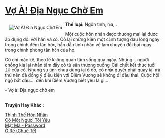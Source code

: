 <a href="https://utruyen.com/truyen/vo-a-dia-nguc-cho-em/18959/" title="Vợ À! Địa Ngục Chờ Em"><h1>Vợ À! Địa Ngục Chờ Em</h1></a><div style="display:table"><img align="right" style="float: left; padding: 10px;" src="https://utruyen.com/images/story/200x260/vo-a-dia-nguc-cho-em.jpg" alt="Vợ À! Địa Ngục Chờ Em"><b>Thể loại:</b> Ngôn tình, ma,..<p></p>Một cuộc hôn nhân được thương mại lại được áp dụng đối với hắn và cô. Cô lại chứng kiến một cảnh tượng đau lòng ngay trong chính đêm tân hôn, hắn dẫn tình nhân về làm chuyện đồi bại ngay trong chính phòng tân hôn của họ.<p></p>Cô chỉ mặc kệ, theo lẽ không quan tâm sống qua ngày. Nhưng... người chồng kia lại nhẫn tâm đẩy cô từ sân thượng xuống. Cái chết kết thúc tuổi 20 của cô. Nhưng sự tình chưa dừng lại ở đó, cô nhất quyết phải quay lại trả thù nên đã đồng ý điều kiện với Diêm Vương sẽ không đi đầu thai. Cuộc hội ngộ bắt đầu.... đến khi Diêm Vương biết yêu là gì...<p></p>- Vợ à! Địa ngục chờ em.</div><p><br><b>Truyện Hay Khác :</b></p><a href="https://utruyen.com/truyen/thinh-the-hon-nhan/18794/" alt="Thịnh Thế Hôn Nhân">Thịnh Thế Hôn Nhân</a><br/><a href="https://truyenngontinhay.wordpress.com/2019/10/03/co-mot-nguoi-toi-yeu/" alt="Có Một Người Tôi Yêu">Có Một Người Tôi Yêu</a><br/><a href="https://truyenngontinhay.wordpress.com/2019/10/03/mat-ma-password/" alt="Mật Mã - Password">Mật Mã - Password</a><br/><a href="https://github.com/quanluxury/ngontinhhot/tree/master/truyenhay/4569/" alt="Ở Rể (Chuế Tế)">Ở Rể (Chuế Tế)</a><br/>